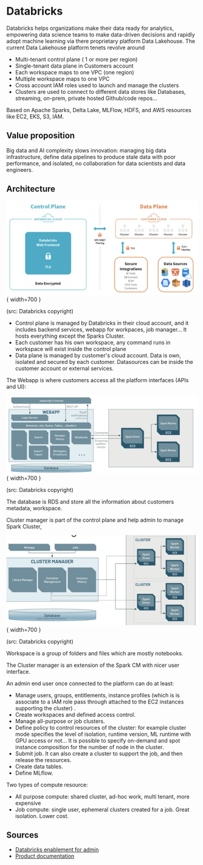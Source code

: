 # Databricks

Databricks helps organizations make their data ready for analytics, empowering data science teams to make data-driven decisions and rapidly adopt machine learning via there proprietary platform Data Lakehouse. The current Data Lakehouse platform tenets revolve around 

* Multi-tenant control plane ( 1 or more per region)
* Single-tenant data plane in Customers account
* Each workspace maps to one VPC (one region)
* Multiple workspace maps to one VPC
* Cross account IAM roles used to launch and manage the clusters
* Clusters are used to connect to different data stores like Databases, streaming, on-prem, private hosted Github/code repos...


Based on Apache Sparks, Delta Lake, MLFlow, HDFS, and AWS resources like EC2, EKS, S3, IAM.

## Value proposition

Big data and AI complexity slows innovation: managing big data infrastructure, define data pipelines to produce stale data with poor performance, and isolated, no collaboration for data scientists and data engineers. 

## Architecture

![](./images/databrick-arch.png){ width=700 }

(src: Databricks copyright)

* Control plane is managed by Databricks in their cloud account, and it includes backend services, webapp for workpaces, job manager... It hosts everything except the Sparks Cluster.
* Each customer has his own workspace, any command runs in workspace will exist inside the control plane 
* Data plane is managed by customer's cloud account. Data is own, isolated and secured by each customer. Datasources can be inside the customer account or external services.

The Webapp is where customers access all the platform interfaces (APIs and UI):

![](./images/databriks-webapp.png){ width=700 }

(src: Databricks copyright)

The database is RDS and store all the information about customers metadata, workspace.

Cluster manager is part of the control plane and help admin to manage Spark Cluster,

![](./images/databricks-cluster-mgr.png){ width=700 }

(src: Databricks copyright)

Workspace is a group of folders and files which are mostly notebooks.

The Cluster manager is an extension of the Spark CM with nicer user interface. 

An admin end user once connected to the platform can do at least:

* Manage users, groups, entitlements, instance profiles (which is is associate to a IAM role pass through attached to the EC2 instances supporting the cluster) .
* Create workspaces and defined access control.
* Manage all-purpose or job clusters.
* Define policy to control resources of the cluster: for example cluster mode specifies the level of isolation, runtime version, ML runtime with GPU access or not... It is possible to specify on-demand and spot instance composition for the number of node in the cluster. 
* Submit job. It can also create a cluster to support the job, and then release the resources.
* Create data tables.
* Define MLflow.

Two types of compute resource:

* All purpose compute: shared cluster, ad-hoc work, multi tenant, more expensive
* Job compute: single user, ephemeral clusters created for a job. Great isolation. Lower cost.

## Sources

* [Databricks enablement for admin](https://www.databricks.com/p/thank-you/databricks-onboarding-sessions-thank-you)
* [Product documentation](https://docs.databricks.com/introduction/index.html)